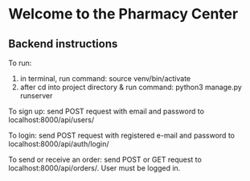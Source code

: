 
# Welcome to the Pharmacy Center

## Backend instructions

To run: 
1. in terminal, run command: source venv/bin/activate
2. after cd into project directory & run command: python3 manage.py runserver

To sign up: send POST request with email and password to localhost:8000/api/users/

To login: send POST request with registered e-mail and password to localhost:8000/api/auth/login/

To send or receive an order: send POST or GET request to localhost:8000/api/orders/. User must be logged in.
